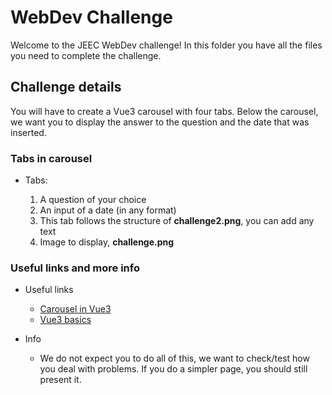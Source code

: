 # WebDev Challenge

Welcome to the JEEC WebDev challenge! In this folder you have all the files you need to complete the challenge.

## Challenge details

You will have to create a Vue3 carousel with four tabs.
Below the carousel, we want you to display the answer to the question and the date that was inserted. 

### Tabs in carousel
- Tabs:

  1. A question of your choice
  2. An input of a date (in any format)
  3. This tab follows the structure of **challenge2.png**, you can add any text 
  4. Image to display, **challenge.png**

### Useful links and more info
- Useful links

  - [Carousel in Vue3](https://ismail9k.github.io/vue3-carousel/examples.html)
  - [Vue3 basics](https://vuejs.org/guide/introduction.html)
- Info
  - We do not expect you to do all of this, we want to check/test how you deal with problems. If you do a simpler page, you should still present it. 

